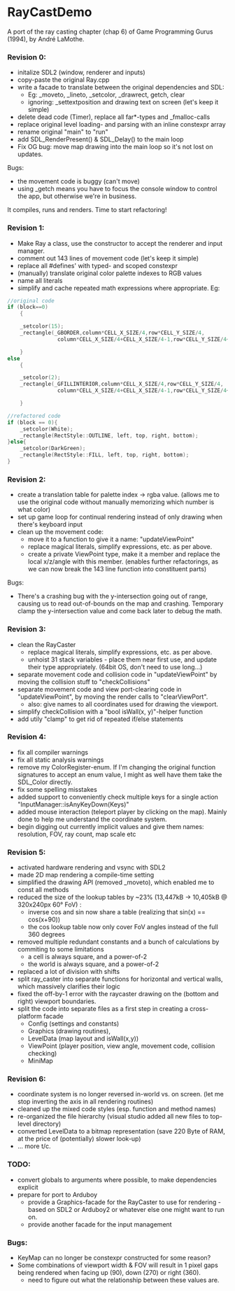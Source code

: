 # RayCastDemo
A port of the ray casting chapter (chap 6) of Game Programming Gurus (1994), by André LaMothe. 

### Revision 0: 
- initalize SDL2 (window, renderer and inputs)
- copy-paste the original Ray.cpp
- write a facade to translate between the original dependencies and SDL: 
  - Eg: _moveto, _lineto, _setcolor, _drawrect, getch, clear
  - ignoring: _settextposition and drawing text on screen (let's keep it simple)
- delete dead code (Timer), replace all far*-types and _fmalloc-calls
- replace original level loading- and parsing with an inline constexpr array
- rename original "main" to "run"
- add SDL_RenderPresent() & SDL_Delay() to the main loop
- Fix OG bug: move map drawing into the main loop so it's not lost on updates.

Bugs: 
+ the movement code is buggy (can't move)
+ using _getch means you have to focus the console window to control the app, but otherwise we're in business. 

It compiles, runs and renders. Time to start refactoring!

### Revision 1: 
- Make Ray a class, use the constructor to accept the renderer and input manager. 
- comment out 143 lines of movement code (let's keep it simple)
- replace all #defines' with typed- and scoped constexpr
- (manually) translate original color palette indexes to RGB values
- name all literals
- simplify and cache repeated math expressions where appropriate. Eg:

```cpp
//original code
if (block==0)
    {

    _setcolor(15);
    _rectangle(_GBORDER,column*CELL_X_SIZE/4,row*CELL_Y_SIZE/4,
                column*CELL_X_SIZE/4+CELL_X_SIZE/4-1,row*CELL_Y_SIZE/4+CELL_Y_SIZE/4-1);

    }
else
    {

    _setcolor(2);
    _rectangle(_GFILLINTERIOR,column*CELL_X_SIZE/4,row*CELL_Y_SIZE/4,
                column*CELL_X_SIZE/4+CELL_X_SIZE/4-1,row*CELL_Y_SIZE/4+CELL_Y_SIZE/4-1);

    }
```

```cpp
//refactored code
if (block == 0){
    _setcolor(White);
    _rectangle(RectStyle::OUTLINE, left, top, right, bottom);
}else{
    _setcolor(DarkGreen);
    _rectangle(RectStyle::FILL, left, top, right, bottom);
}
```

### Revision 2: 
- create a translation table for palette index -> rgba value. (allows me to use the original code without manually memorizing which number is what color)
- set up game loop for continual rendering instead of only drawing when there's keyboard input
- clean up the movement code:
  - move it to a function to give it a name: "updateViewPoint"
  - replace magical literals, simplify expressions, etc. as per above.
  - create a private ViewPoint type, make it a member and replace the local x/z/angle with this member. (enables further refactorings, as we can now break the 143 line function into constituent parts)

Bugs:
+ There's a crashing bug with the y-intersection going out of range, causing us to read out-of-bounds on the map and crashing. Temporary clamp the y-intersection value and come back later to debug the math.

### Revision 3: 
- clean the RayCaster
  - replace magical literals, simplify expressions, etc. as per above. 
  - unhoist 31 stack variables - place them near first use, and update their type appropriately. (64bit OS, don't need to use long...)
- separate movement code and collision code in "updateViewPoint" by moving the collision stuff to "checkCollisions"
- separate movement code and view port-clearing code in "updateViewPoint", by moving the render calls to "clearViewPort". 
  - also: give names to all coordinates used for drawing the viewport.
- simplify checkCollision with a "bool isWall(x, y)"-helper function
- add utily "clamp" to get rid of repeated if/else statements

### Revision 4: 
- fix all compiler warnings
- fix all static analysis warnings
- remove my ColorRegister-enum. If I'm changing the original function signatures to accept an enum value, I might as well have them take the SDL_Color directly.
- fix some spelling misstakes
- added support to conveniently check multiple keys for a single action "InputManager::isAnyKeyDown(Keys)"
- added mouse interaction (teleport player by clicking on the map). Mainly done to help me understand the coordinate system.
- begin digging out currently implicit values and give them names: resolution, FOV, ray count, map scale etc

### Revision 5: 
- activated hardware rendering and vsync with SDL2
- made 2D map rendering a compile-time setting
- simplified the drawing API (removed _moveto), which enabled me to const all methods
- reduced the size of the lookup tables by ~23% (13,447kB -> 10,405kB @ 320x240px 60° FoV) :
    - inverse cos and sin now share a table (realizing that sin(x) == cos(x+90))
    - the cos lookup table now only cover FoV angles instead of the full 360 degrees 
- removed multiple redundant constants and a bunch of calculations by commiting to some limitations
    - a cell is always square, and a power-of-2
    - the world is always square, and a power-of-2
- replaced a lot of division with shifts
- split ray_caster into separate functions for horizontal and vertical walls, which massively clarifies their logic
- fixed the off-by-1 error with the raycaster drawing on the (bottom and right) viewport boundaries.
- split the code into separate files as a first step in creating a cross-platform facade
    - Config (settings and constants)
    - Graphics (drawing routines), 
    - LevelData (map layout and isWall(x,y))
    - ViewPoint (player position, view angle, movement code, collision checking)
    - MiniMap
   
### Revision 6:
- coordinate system is no longer reversed in-world vs. on screen. (let me stop inverting the axis in all rendering routines)
- cleaned up the mixed code styles (esp. function and method names)
- re-organized the file hierarchy (visual studio added all new files to top-level directory)
- converted LevelData to a bitmap representation (save 220 Byte of RAM, at the price of (potentially) slower look-up)
- ... more t/c. 

### TODO:
- convert globals to arguments where possible, to make dependencies explicit
- prepare for port to Arduboy 
  - provide a Graphics-facade for the RayCaster to use for rendering - based on SDL2 or Arduboy2 or whatever else one might want to run on.
  - provide another facade for the input management
  
### Bugs: 
- KeyMap can no longer be constexpr constructed for some reason?
- Some combinations of viewport width & FOV will result in 1 pixel gaps being rendered when facing up (90), down (270) or right (360).
  - need to figure out what the relationship between these values are.